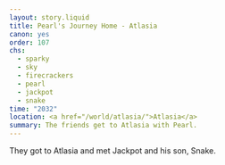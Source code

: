```yaml
---
layout: story.liquid
title: Pearl's Journey Home - Atlasia
canon: yes
order: 107
chs:
  - sparky
  - sky
  - firecrackers
  - pearl
  - jackpot
  - snake
time: "2032"
location: <a href="/world/atlasia/">Atlasia</a>
summary: The friends get to Atlasia with Pearl.
---
```


They got to Atlasia and met Jackpot and his son, Snake.
